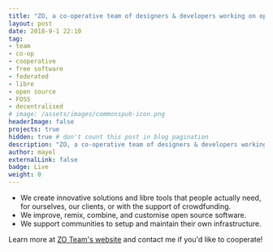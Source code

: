 ```yaml
---
title: "ZO, a co-operative team of designers & developers working on open and decentralised technology"
layout: post
date: 2018-9-1 22:10
tag:
- team
- co-op
- cooperative
- free software
- federated
- libre
- open source
- FOSS
- decentralised
# image: /assets/images/commonspub-icon.png
headerImage: false
projects: true
hidden: true # don't count this post in blog pagination
description: "ZO, a co-operative team of designers & developers working on open and decentralised technology"
author: mayel
externalLink: false
badge: Live
weight: 0
---
```


- We create innovative solutions and libre tools that people actually need, for ourselves, our clients, or with the support of crowdfunding.
- We improve, remix, combine, and customise open source software.
- We support communities to setup and maintain their own infrastructure.

Learn more at [ZO Team's website](http://zo.team) and contact me if you'd like to cooperate!